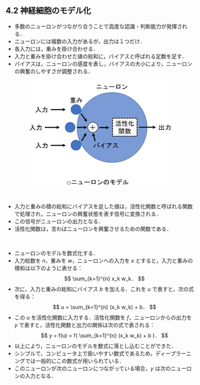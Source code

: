 [](2019/05/10)

## 4.2 神経細胞のモデル化
- 多数のニューロンがつながり合うことで高度な認識・判断能力が発揮される．
- ニューロンには複数の入力があるが，出力は１つだけ．
- 各入力には，重みを掛け合わせる．
- 入力と重みを掛け合わせた値の総和に，バイアスと呼ばれる定数を足す．
- バイアスは，ニューロンの感度を表し，バイアスの大小により，ニューロンの興奮のしやすさが調整される．
<center>
<img src="../images/model_of_neuron.png" width="400">
</center>

<br>

- 入力と重みの積の総和にバイアスを足した値は，活性化関数と呼ばれる関数で処理され，ニューロンの興奮状態を表す信号に変換される．
- この信号がニューロンの出力となる．
- 活性化関数は，言わばニューロンを興奮させるための関数である．

<br>

- ニューロンのモデルを数式化する．
- 入力総数を $n$，重みを $w$，ニューロンへの入力を $x$ とすると，入力と重みの積和は以下のように表せる：
$$
\sum_{k=1}^{n} x_k w_k．
$$
- 次に，入力と重みの総和にバイアス $b$ を加える．これを $u$ で表すと，次の式を得る：
$$
u = \sum_{k=1}^{n} (x_k w_k) + b．
$$
- この $u$ を活性化関数に入力する．活性化関数を $f$，ニューロンからの出力を $y$ で表すと，活性化関数と出力の関係は次の式で表される：
$$
y = f(u) = f( \sum_{k=1}^{n} (x_k w_k) + b )．
$$
- 以上により，ニューロンのモデルを数式に落とし込むことができた．
- シンプルで，コンピュータ上で扱いやすい数式であるため，ディープラーニングでは一般的にこの数式が用いられている．
- このニューロンが次のニューロンにつながっている場合，$y$ は次のニューロンの入力となる．
